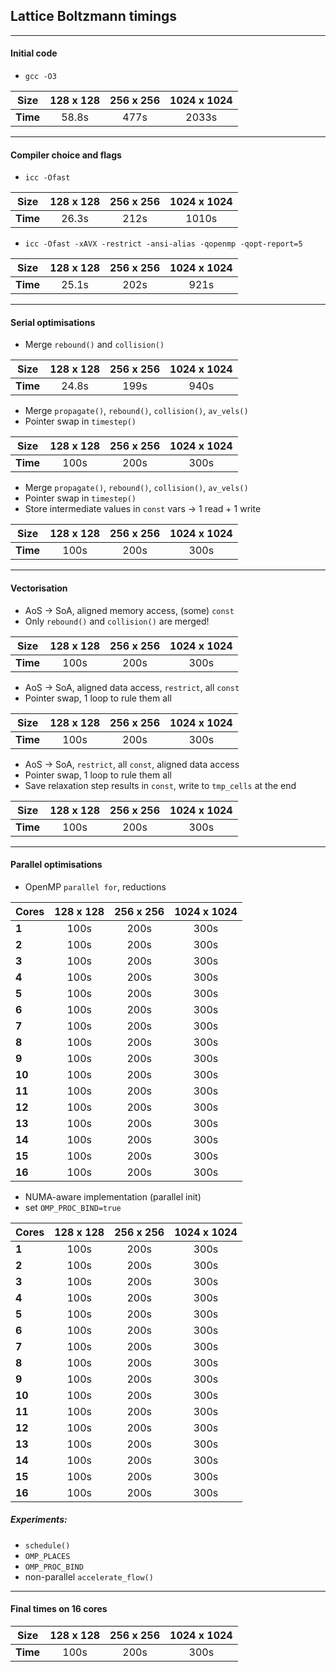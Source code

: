 ## Lattice Boltzmann timings

***
#### __Initial code__

+ `gcc -O3`

| Size      |  128 x 128    |  256 x 256     |  1024 x 1024   |
| --------- |:-------------:|:--------------:|:--------------:|
| **Time**  | 58.8s          | 477s           | 2033s         |

***
#### __Compiler choice and flags__

+ `icc -Ofast`

| Size      |  128 x 128    |  256 x 256     |  1024 x 1024   |
| --------- |:-------------:|:--------------:|:--------------:|
| **Time**  | 26.3s          | 212s           | 1010s         |

+ `icc -Ofast -xAVX -restrict -ansi-alias -qopenmp -qopt-report=5`

| Size      |  128 x 128    |  256 x 256     |  1024 x 1024   |
| --------- |:-------------:|:--------------:|:--------------:|
| **Time**  | 25.1s         | 202s           | 921s           |

***
#### __Serial optimisations__

+ Merge `rebound()` and `collision()`

| Size      |  128 x 128    |  256 x 256     |  1024 x 1024   |
| --------- |:-------------:|:--------------:|:--------------:|
| **Time**  | 24.8s          | 199s           | 940s          |

+ Merge `propagate()`, `rebound()`, `collision()`, `av_vels()`
+ Pointer swap in `timestep()`

| Size      |  128 x 128    |  256 x 256     |  1024 x 1024   |
| --------- |:-------------:|:--------------:|:--------------:|
| **Time**  | 100s          | 200s           | 300s           |

+ Merge `propagate()`, `rebound()`, `collision()`, `av_vels()`
+ Pointer swap in `timestep()`
+ Store intermediate values in `const` vars -> 1 read + 1 write

| Size      |  128 x 128    |  256 x 256     |  1024 x 1024   |
| --------- |:-------------:|:--------------:|:--------------:|
| **Time**  | 100s          | 200s           | 300s           |

***
#### __Vectorisation__

+ AoS -> SoA, aligned memory access, (some) `const`
+ Only `rebound()` and `collision()` are merged!

| Size      |  128 x 128    |  256 x 256     |  1024 x 1024   |
| --------- |:-------------:|:--------------:|:--------------:|
| **Time**  | 100s          | 200s           | 300s           |

+ AoS -> SoA, aligned data access, `restrict`, all `const`
+ Pointer swap, 1 loop to rule them all

| Size      |  128 x 128    |  256 x 256     |  1024 x 1024   |
| --------- |:-------------:|:--------------:|:--------------:|
| **Time**  | 100s          | 200s           | 300s           |

+ AoS -> SoA, `restrict`, all `const`, aligned data access
+ Pointer swap, 1 loop to rule them all
+ Save relaxation step results in `const`,
write to `tmp_cells` at the end

| Size      |  128 x 128    |  256 x 256     |  1024 x 1024   |
| --------- |:-------------:|:--------------:|:--------------:|
| **Time**  | 100s          | 200s           | 300s           |

***
#### __Parallel optimisations__

+ OpenMP `parallel for`, reductions

| Cores     |  128 x 128    |  256 x 256     |  1024 x 1024   |
| --------- |:-------------:|:--------------:|:--------------:|
| **1**     | 100s          | 200s           | 300s           |
| **2**     | 100s          | 200s           | 300s           |
| **3**     | 100s          | 200s           | 300s           |
| **4**     | 100s          | 200s           | 300s           |
| **5**     | 100s          | 200s           | 300s           |
| **6**     | 100s          | 200s           | 300s           |
| **7**     | 100s          | 200s           | 300s           |
| **8**     | 100s          | 200s           | 300s           |
| **9**     | 100s          | 200s           | 300s           |
| **10**    | 100s          | 200s           | 300s           |
| **11**    | 100s          | 200s           | 300s           |
| **12**    | 100s          | 200s           | 300s           |
| **13**    | 100s          | 200s           | 300s           |
| **14**    | 100s          | 200s           | 300s           |
| **15**    | 100s          | 200s           | 300s           |
| **16**    | 100s          | 200s           | 300s           |

+ NUMA-aware implementation (parallel init)
+ set `OMP_PROC_BIND=true`

| Cores     |  128 x 128    |  256 x 256     |  1024 x 1024   |
| --------- |:-------------:|:--------------:|:--------------:|
| **1**     | 100s          | 200s           | 300s           |
| **2**     | 100s          | 200s           | 300s           |
| **3**     | 100s          | 200s           | 300s           |
| **4**     | 100s          | 200s           | 300s           |
| **5**     | 100s          | 200s           | 300s           |
| **6**     | 100s          | 200s           | 300s           |
| **7**     | 100s          | 200s           | 300s           |
| **8**     | 100s          | 200s           | 300s           |
| **9**     | 100s          | 200s           | 300s           |
| **10**    | 100s          | 200s           | 300s           |
| **11**    | 100s          | 200s           | 300s           |
| **12**    | 100s          | 200s           | 300s           |
| **13**    | 100s          | 200s           | 300s           |
| **14**    | 100s          | 200s           | 300s           |
| **15**    | 100s          | 200s           | 300s           |
| **16**    | 100s          | 200s           | 300s           |

##### Experiments:
- `schedule()`
- `OMP_PLACES`
- `OMP_PROC_BIND`
- non-parallel `accelerate_flow()`

***
#### __Final times on 16 cores__

| Size      |  128 x 128    |  256 x 256     |  1024 x 1024   |
| --------- |:-------------:|:--------------:|:--------------:|
| **Time**  | 100s          | 200s           | 300s           |
